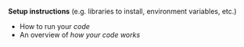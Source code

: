 **Setup instructions** (e.g. libraries to install, environment variables, etc.)
* How to run your _code_
* An overview of _*how your code works*_